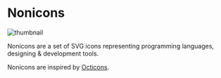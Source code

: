 # Nonicons

![thumbnail](https://github.com/yamatsum/nonicons/blob/img/src/img/thumbnail.png?raw=true)

Nonicons are a set of SVG icons representing programming languages, designing & development tools.

Nonicons are inspired by [Octicons](https://github.com/primer/octicons).
